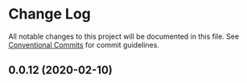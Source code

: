 # Change Log

All notable changes to this project will be documented in this file.
See [Conventional Commits](https://conventionalcommits.org) for commit guidelines.

## 0.0.12 (2020-02-10)
